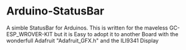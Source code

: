 # Arduino-StatusBar
A simble StatusBar for Arduinos.
This is written for the maveless GC-ESP_WROVER-KIT
but it is Easy to adopt it to another Board with the 
wonderfull Adafruit "Adafruit_GFX.h" and the ILI9341
Display
